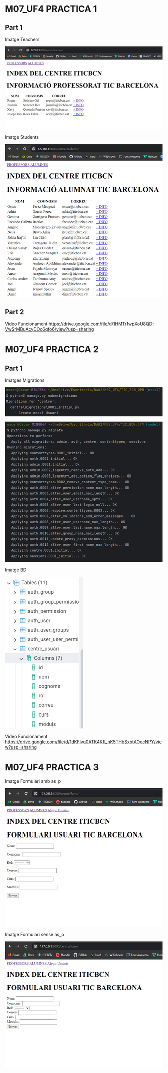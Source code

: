 # M07_UF4 PRACTICA 1

## Part 1

Imatge Teachers

![/centre/teachers](img/p1/teachers.png)

Imatge Students

![img.png](img/p1/students.png)


## Part 2

Vídeo Funcionament
https://drive.google.com/file/d/1HMTr1wpXoU8QD-VwSrMBuAcyDOc6qfo6/view?usp=sharing

# M07_UF4 PRACTICA 2

## Part 1

Imatges Migrations

![migration1.png](img/p2/migration1.png)

![migration2.png](img/p2/migration2.png)

Imatge BD

![bd.png](img/p2/bd.png)

Video Funcionament
https://drive.google.com/file/d/1dKFlvq0ATK4Kfl_nK5THbSxbtAOecNPY/view?usp=sharing

# M07_UF4 PRACTICA 3

Imatge Formulari amb as_p

![form_as_p.png](img/p3/form_as_p.png)

Imatge Formulari sense as_p

![form_no_as_p.png](img/p3/form_no_as_p.png)